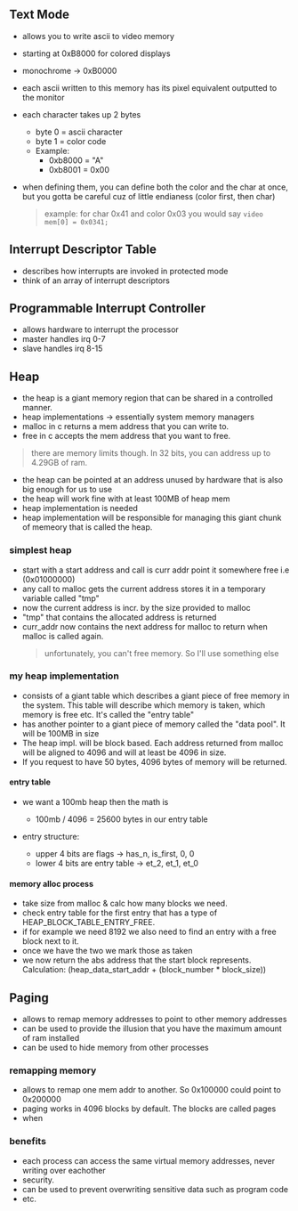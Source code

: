 ## Text Mode

- allows you to write ascii to video memory
- starting at 0xB8000 for colored displays
- monochrome -> 0xB0000
- each ascii written to this memory has its pixel equivalent outputted to the monitor

- each character takes up 2 bytes
  - byte 0 = ascii character
  - byte 1 = color code
  - Example:
    - 0xb8000 = "A"
    - 0xb8001 = 0x00
- when defining them, you can define both the color and the char at once, but you gotta be careful cuz of little endianess (color first, then char)
  > example: for char 0x41 and color 0x03 you would say `video mem[0] = 0x0341;`

## Interrupt Descriptor Table

- describes how interrupts are invoked in protected mode
- think of an array of interrupt descriptors

## Programmable Interrupt Controller

- allows hardware to interrupt the processor
- master handles irq 0-7
- slave handles irq 8-15

## Heap

- the heap is a giant memory region that can be shared in a controlled manner.
- heap implementations -> essentially system memory managers
- malloc in c returns a mem address that you can write to.
- free in c accepts the mem address that you want to free.

> there are memory limits though. In 32 bits, you can address up to 4.29GB of ram.

- the heap can be pointed at an address unused by hardware that is also big enough for us to use
- the heap will work fine with at least 100MB of heap mem
- heap implementation is needed
- heap implementation will be responsible for managing this giant chunk of memeory that is called the heap.

### simplest heap

- start with a start address and call is curr addr point it somewhere free i.e (0x01000000)
- any call to malloc gets the current address stores it in a temporary variable called "tmp"
- now the current address is incr. by the size provided to malloc
- "tmp" that contains the allocated address is returned
- curr_addr now contains the next address for malloc to return when malloc is called again.
  > unfortunately, you can't free memory. So I'll use something else

### my heap implementation

- consists of a giant table which describes a giant piece of free memory in the system. This table will describe which memory is taken, which memory is free etc. It's called the "entry table"
- has another pointer to a giant piece of memory called the "data pool". It will be 100MB in size
- The heap impl. will be block based. Each address returned from malloc will be aligned to 4096 and will at least be 4096 in size.
- If you request to have 50 bytes, 4096 bytes of memory will be returned.

#### entry table

- we want a 100mb heap then the math is

  - 100mb / 4096 = 25600 bytes in our entry table

- entry structure:
  - upper 4 bits are flags -> has_n, is_first, 0, 0
  - lower 4 bits are entry table -> et_2, et_1, et_0

#### memory alloc process

- take size from malloc & calc how many blocks we need.
- check entry table for the first entry that has a type of HEAP_BLOCK_TABLE_ENTRY_FREE.
- if for example we need 8192 we also need to find an entry with a free block next to it.
- once we have the two we mark those as taken
- we now return the abs address that the start block represents. Calculation: (heap_data_start_addr + (block_number \* block_size))

## Paging

- allows to remap memory addresses to point to other memory addresses
- can be used to provide the illusion that you have the maximum amount of ram installed
- can be used to hide memory from other processes

### remapping memory

- allows to remap one mem addr to another. So 0x100000 could point to 0x200000
- paging works in 4096 blocks by default. The blocks are called pages
- when

### benefits

- each process can access the same virtual memory addresses, never writing over eachother
- security.
- can be used to prevent overwriting sensitive data such as program code
- etc.
